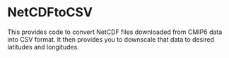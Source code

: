 # NetCDFtoCSV
This provides code to convert NetCDF files downloaded from CMIP6 data into CSV format. It then provides you to downscale that data to desired latitudes and longitudes.

